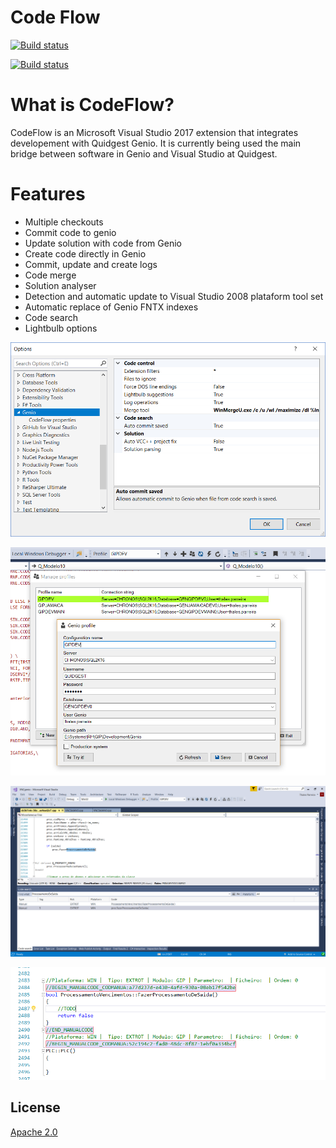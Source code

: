 # Code Flow
[![Build status](https://travis-ci.org/tparreira93/CodeFlow.svg?branch=master)](https://travis-ci.org/tparreira93/CodeFlow)


[![Build status](https://ci.appveyor.com/api/projects/status/euofrovmpm2v7ecd?svg=true)](https://ci.appveyor.com/project/tparreira93/codeflow)

# What is CodeFlow?

CodeFlow is an Microsoft Visual Studio 2017 extension that integrates developement with Quidgest Genio. It is currently being used the main bridge between software in Genio and Visual Studio at Quidgest.

# Features
 - Multiple checkouts
 - Commit code to genio
 - Update solution with code from Genio
 - Create code directly in Genio
 - Commit, update and create logs
 - Code merge
 - Solution analyser
 - Detection and automatic update to Visual Studio 2008 plataform tool set
 - Automatic replace of Genio FNTX indexes
 - Code search
 - Lightbulb options

![Extension options](https://github.com/tparreira93/CodeFlow/blob/master/ManualCode/Apresentacao/exetencaoopcoes.png)

![Checkout management](https://github.com/tparreira93/CodeFlow/blob/master/ManualCode/Apresentacao/gestaoprofiles.png)

![Code search](https://github.com/tparreira93/CodeFlow/blob/master/ManualCode/Apresentacao/pesquisagenio.png)

![Code detection](https://github.com/tparreira93/CodeFlow/blob/master/ManualCode/Apresentacao/beginend.PNG)

## License
[Apache 2.0](LICENSE)
